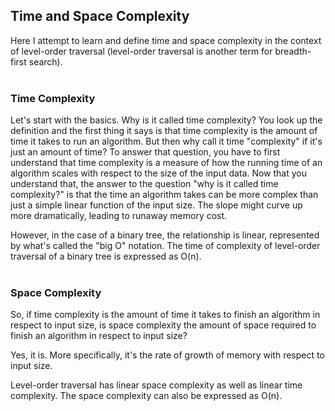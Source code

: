 ## Time and Space Complexity
Here I attempt to learn and define time and space complexity in the context of level-order traversal (level-order traversal is another term for breadth-first search).
<br/>
<br/>
### Time Complexity

Let's start with the basics. Why is it called time complexity? You look up the definition and the first thing it says is that time complexity is the amount of time it takes to run an algorithm. But then why call it time "complexity" if it's just an amount of time? To answer that question, you have to first understand that time complexity is a measure of how the running time of an algorithm scales with respect to the size of the input data. Now that you understand that, the answer to the question "why is it called time complexity?" is that the time an algorithm takes can be more complex than just a simple linear function of the input size. The slope might curve up more dramatically, leading to runaway memory cost. 

However, in the case of a binary tree, the relationship is linear, represented by what's called the "big O" notation. The time of complexity of level-order traversal of a binary tree is expressed as O(n).
<br/>
<br/>
### Space Complexity

So, if time complexity is the amount of time it takes to finish an algorithm in respect to input size, is space complexity the amount of space required to finish an algorithm in respect to input size?

Yes, it is. More specifically, it's the rate of growth of memory with respect to input size.

Level-order traversal has linear space complexity as well as linear time complexity. The space complexity can also be expressed as O(n).